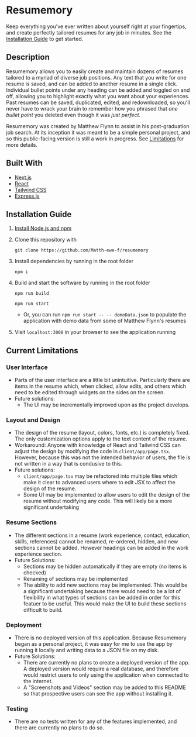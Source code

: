 # Resumemory
Keep everything you've ever written about yourself right at your fingertips, and create perfectly tailored resumes for any job in minutes. See the [Installation Guide](#installation-guide) to get started.

## Description
Resumemory allows you to easily create and maintain dozens of resumes tailored to a myriad of diverse job positions. Any text that you write for one resume is saved, and can be added to another resume in a single click. Individual bullet points under any heading can be added and toggled on and off, allowing you to highlight exactly what you want about your experiences. Past resumes can be saved, duplicated, edited, and redownloaded, so you'll never have to wrack your brain to remember how you phrased that *one bullet point* you deleted even though it was *just perfect*.

Resumemory was created by Matthew Flynn to assist in his post-graduation job search. At its inception it was meant to be a simple personal project, and so this public-facing version is still a work in progress. See [Limitations](#current-limitations) for more details.

## Built With
* [Next.js](https://nextjs.org/)
* [React](https://react.dev/)
* [Tailwind CSS](https://tailwindcss.com/)
* [Express.js](https://expressjs.com/)

## Installation Guide
1. [Install Node.js and npm](https://docs.npmjs.com/downloading-and-installing-node-js-and-npm)

2. Clone this repository with

    `git clone https://github.com/Matth-ewe-f/resumemory`

3. Install dependencies by running in the root folder

    `npm i`

4. Build and start the software by running in the root folder

    `npm run build`

    `npm run start`

    * Or, you can run `npm run start -- -- demoData.json` to populate the application with demo data from some of Matthew Flynn's resumes

5. Visit `localhost:3000` in your browser to see the application running

## Current Limitations

### User Interface
* Parts of the user interface are a little bit unintuitive. Particularly there are items in the resume which, when clicked, allow edits, and others which need to be edited through widgets on the sides on the screen.
* Future solutions:
    * The UI may be incrementally improved upon as the project develops.

### Layout and Design
* The design of the resume (layout, colors, fonts, etc.) is completely fixed. The only customization options apply to the text content of the resume.
* Workaround: Anyone with knowledge of React and Tailwind CSS can adjust the design by modifying the code in `client/app/page.tsx`. However, because this was not the intended behavior of users, the file is not written in a way that is condusive to this. 
* Future solutions:
    * `client/app/page.tsx` may be refactored into multiple files which make it clear to advanced users where to edit JSX to affect the design of the resume.
    * Some UI may be implemented to allow users to edit the design of the resume without modifying any code. This will likely be a more significant undertaking

### Resume Sections
* The different sections in a resume (work experience, contact, education, skills, references) cannot be renamed, re-ordered, hidden, and new sections cannot be added. However headings can be added in the work experience section.
* Future Solutions:
    * Sections may be hidden automatically if they are empty (no items is checked)
    * Renaming of sections may be implemented
    * The ability to add new sections may be implemented. This would be a significant undertaking because there would need to be a lot of flexibility in what types of sections can be added in order for this featuer to be useful. This would make the UI to build these sections difficult to build.

### Deployment
* There is no deployed version of this application. Because Resumemory began as a personal project, it was easy for me to use the app by running it locally and writing data to a JSON file on my disk.
* Future Solutions: 
   * There are currently no plans to create a deployed version of the app. A deployed version would require a real database, and therefore would restrict users to only using the application when connected to the internet.
   * A "Screenshots and Videos" section may be added to this README so that prospective users can see the app without installing it.

### Testing
* There are no tests written for any of the features implemented, and there are currently no plans to do so.
